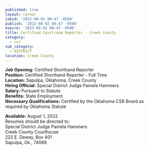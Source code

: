 ```yaml
---
published: true
layout: career
jobid: '2022-08-02 08:47 -0500'
publish: '2022-08-02 08:47 -0500'
expire: '2023-08-02 08:47 -0500'
title: Certified Courtroom Reporter - Creek County
category:
  - csr
sub_category:
  - DISTRICT
location: Creek County
---
```

**Job Opening:** Certified Shorthand Reporter  
**Position:** Certified Shorthand Reporter - Full Time  
**Location:** Sapulpa, Oklahoma, Creek County  
**Hiring Official:** Special District Judge Pamela Hammers  
**Salary:** Pursuant to Statute  
**Benefits:** State Employment  
**Necessary Qualifications:** Certified by the Oklahoma CSR Board as required by Oklahoma Statute

**Available:** August 1, 2022  
Resumes should be directed to:  
Special District Judge Pamela Hammers  
Creek County Courthouse  
222 E. Dewey, Box 401  
Sapulpa, Ok., 74066  

